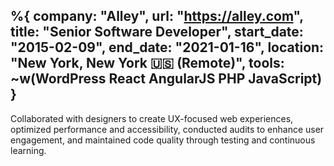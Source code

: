 %{
  company: "Alley",
  url: "https://alley.com",
  title: "Senior Software Developer",
  start_date: "2015-02-09",
  end_date: "2021-01-16",
  location: "New York, New York 🇺🇸 (Remote)",
  tools: ~w(WordPress React AngularJS PHP JavaScript)
}
---
Collaborated with designers to create UX-focused web experiences, optimized performance and accessibility, conducted audits to enhance user engagement, and maintained code quality through testing and continuous learning.

